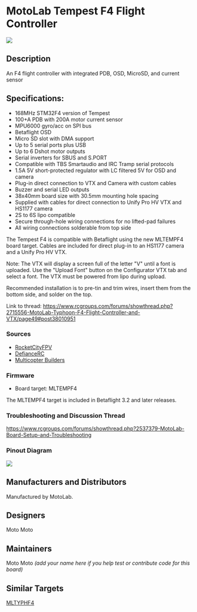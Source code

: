 # MotoLab Tempest F4 Flight Controller

![](https://static.rcgroups.net/forums/attachments/4/5/2/0/2/8/a10242740-88-Angle.jpg)

## Description

An F4 flight controller with integrated PDB, OSD, MicroSD, and current sensor

## Specifications:

- 168MHz STM32F4 version of Tempest
- 100+A PDB with 200A motor current sensor
- MPU6000 gyro/acc on SPI bus
- Betaflight OSD
- Micro SD slot with DMA support
- Up to 5 serial ports plus USB
- Up to 6 Dshot motor outputs
- Serial inverters for SBUS and S.PORT
- Compatible with TBS Smartaudio and IRC Tramp serial protocols
- 1.5A 5V short-protected regulator with LC filtered 5V for OSD and camera
- Plug-in direct connection to VTX and Camera with custom cables
- Buzzer and serial LED outputs
- 38x40mm board size with 30.5mm mounting hole spacing
- Supplied with cables for direct connection to Unify Pro HV VTX and HS1177 camera
- 2S to 6S lipo compatible
- Secure through-hole wiring connections for no lifted-pad failures
- All wiring connections solderable from top side

The Tempest F4 is compatible with Betaflight using the new MLTEMPF4 board target.
Cables are included for direct plug-in to an HS1177 camera and a Unify Pro HV VTX.

Note: The VTX will display a screen full of the letter "V" until a font is uploaded. Use the "Upload Font" button on the Configurator VTX tab and select a font. The VTX must be powered from lipo during upload.

Recommended installation is to pre-tin and trim wires, insert them from the bottom side, and solder on the top.

Link to thread:
https://www.rcgroups.com/forums/showthread.php?2715556-MotoLab-Typhoon-F4-Flight-Controller-and-VTX/page49#post38010951

### Sources

- [RocketCityFPV](http://www.rocketcityfpv.com/MotoLab-Tempest-F4-Flight-Controller-FC_p_111.html)
- [DefianceRC](https://www.defiancerc.com/collections/flight-controller/products/motolab-tempest-f4-flight-controller)
- [Multicopter Builders](https://multicopterbuilders.com/collections/flight-controller/products/motolab-tempest-f4-flight-controller-fc)

### Firmware

- Board target: MLTEMPF4

The MLTEMPF4 target is included in Betaflight 3.2 and later releases.

### Troubleshooting and Discussion Thread

https://www.rcgroups.com/forums/showthread.php?2537379-MotoLab-Board-Setup-and-Troubleshooting

### Pinout Diagram

![](https://static.rcgroups.net/forums/attachments/4/5/2/0/2/8/a14563873-224-TempestF4-PinOut.jpg)

## Manufacturers and Distributors

Manufactured by MotoLab.

## Designers

Moto Moto

## Maintainers

Moto Moto
_(add your name here if you help test or contribute code for this board)_

## Similar Targets

[MLTYPHF4](https://github.com/betaflight/betaflight/wiki/Board-MLTYPHF4)
